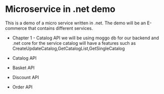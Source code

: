 # Microservice in .net demo
This is a demo of a micro service written in .net. The demo will be an E-commerce that contains different services.  

- Chapter 1 - Catalog API 
  we will be using moggo db for our backend and .net core for the service catalog will have a features such as
  CreateUpdateCatalog,GetCatalogList,GetSingleCatalog

- Catalog API
- Basket API
- Discount API
- Order API
